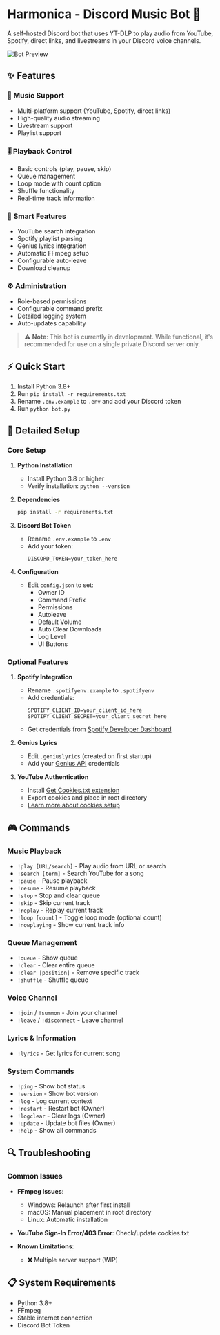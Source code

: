 # Harmonica - Discord Music Bot 🎵

A self-hosted Discord bot that uses YT-DLP to play audio from YouTube, Spotify, direct links, and livestreams in your Discord voice channels.

![Bot Preview](https://github.com/user-attachments/assets/1ee417c8-db7c-458c-987d-95dcd909ee47)

## ✨ Features

### 🎵 Music Support
- Multi-platform support (YouTube, Spotify, direct links)
- High-quality audio streaming
- Livestream support
- Playlist support

### 🎚️ Playback Control
- Basic controls (play, pause, skip)
- Queue management
- Loop mode with count option
- Shuffle functionality
- Real-time track information

### 🎯 Smart Features
- YouTube search integration
- Spotify playlist parsing
- Genius lyrics integration
- Automatic FFmpeg setup
- Configurable auto-leave
- Download cleanup

### ⚙️ Administration
- Role-based permissions
- Configurable command prefix
- Detailed logging system
- Auto-updates capability

> ⚠️ **Note**: This bot is currently in development. While functional, it's recommended for use on a single private Discord server only.

## ⚡ Quick Start

1. Install Python 3.8+
2. Run `pip install -r requirements.txt`
3. Rename `.env.example` to `.env` and add your Discord token
4. Run `python bot.py`

## 🔧 Detailed Setup

### Core Setup
1. **Python Installation**
   - Install Python 3.8 or higher
   - Verify installation: `python --version`

2. **Dependencies**
   ```bash
   pip install -r requirements.txt
   ```

3. **Discord Bot Token**
   - Rename `.env.example` to `.env`
   - Add your token:
     ```
     DISCORD_TOKEN=your_token_here
     ```

4. **Configuration**
   - Edit `config.json` to set:
     - Owner ID
     - Command Prefix
     - Permissions
     - Autoleave
     - Default Volume
     - Auto Clear Downloads
     - Log Level
     - UI Buttons

### Optional Features

1. **Spotify Integration**
   - Rename `.spotifyenv.example` to `.spotifyenv`
   - Add credentials:
     ```
     SPOTIPY_CLIENT_ID=your_client_id_here
     SPOTIPY_CLIENT_SECRET=your_client_secret_here
     ```
   - Get credentials from [Spotify Developer Dashboard](https://developer.spotify.com/dashboard/applications)

2. **Genius Lyrics**
   - Edit `.geniuslyrics` (created on first startup)
   - Add your [Genius API](https://genius.com/api-clients) credentials

3. **YouTube Authentication**
   - Install [Get Cookies.txt extension](https://chromewebstore.google.com/detail/get-cookiestxt-locally/cclelndahbckbenkjhflpdbgdldlbecc)
   - Export cookies and place in root directory
   - [Learn more about cookies setup](https://github.com/yt-dlp/yt-dlp/wiki/FAQ#how-do-i-pass-cookies-to-yt-dlp)

## 🎮 Commands

### Music Playback
- `!play [URL/search]` - Play audio from URL or search
- `!search [term]` - Search YouTube for a song
- `!pause` - Pause playback
- `!resume` - Resume playback
- `!stop` - Stop and clear queue
- `!skip` - Skip current track
- `!replay` - Replay current track
- `!loop [count]` - Toggle loop mode (optional count)
- `!nowplaying` - Show current track info

### Queue Management
- `!queue` - Show queue
- `!clear` - Clear entire queue
- `!clear [position]` - Remove specific track
- `!shuffle` - Shuffle queue

### Voice Channel
- `!join` / `!summon` - Join your channel
- `!leave` / `!disconnect` - Leave channel

### Lyrics & Information
- `!lyrics` - Get lyrics for current song

### System Commands
- `!ping` - Show bot status
- `!version` - Show bot version
- `!log` - Log current context
- `!restart` - Restart bot (Owner)
- `!logclear` - Clear logs (Owner)
- `!update` - Update bot files (Owner)
- `!help` - Show all commands

## 🔍 Troubleshooting

### Common Issues
- **FFmpeg Issues**: 
  - Windows: Relaunch after first install
  - macOS: Manual placement in root directory
  - Linux: Automatic installation

- **YouTube Sign-In Error/403 Error**: Check/update cookies.txt

- **Known Limitations**:
  - ❌ Multiple server support (WIP)

## 📋 System Requirements
- Python 3.8+
- FFmpeg
- Stable internet connection
- Discord Bot Token
